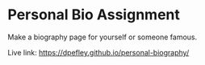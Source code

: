 # Personal Bio Assignment
Make a biography page for yourself or someone famous.

Live link: https://dpefley.github.io/personal-biography/


